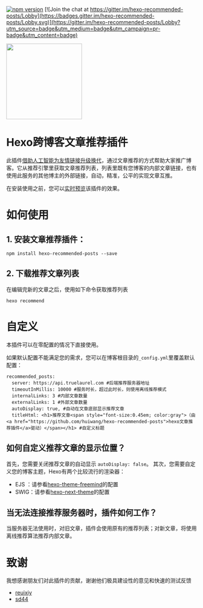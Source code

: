 [![npm version](https://badge.fury.io/js/hexo-recommended-posts.svg)](https://badge.fury.io/js/hexo-recommended-posts)
[![Join the chat at https://gitter.im/hexo-recommended-posts/Lobby](https://badges.gitter.im/hexo-recommended-posts/Lobby.svg)](https://gitter.im/hexo-recommended-posts/Lobby?utm_source=badge&utm_medium=badge&utm_campaign=pr-badge&utm_content=badge)

<img src="https://github.com/huiwang/hexo-recommended-posts/blob/master/wechat.png" width="200" height="200">

# Hexo跨博客文章推荐插件
此插件[借助人工智能为友情链接升级换代](http://hui-wang.info/2018/01/04/%E7%94%A8%E4%BA%BA%E5%B7%A5%E6%99%BA%E8%83%BD%E4%B8%BA%E5%8F%8B%E6%83%85%E9%93%BE%E6%8E%A5%E5%8D%87%E7%BA%A7%E6%8D%A2%E4%BB%A3/)，通过文章推荐的方式帮助大家推广博客。它从推荐引擎里获取文章推荐列表，列表里既有您博客的内部文章链接，也有使用此服务的其他博主的外部链接，自动，精准，公平的实现文章互推。

在安装使用之前，您可以[实时预览](http://hui-wang.info/2017/12/02/%E5%AD%A6%E4%B9%A0%E5%A6%82%E4%BD%95%E5%AD%A6%E4%B9%A0/)该插件的效果。

# 如何使用
## 1. 安装文章推荐插件：

```
npm install hexo-recommended-posts --save
```

## 2. 下载推荐文章列表

在编辑完新的文章之后，使用如下命令获取推荐列表
```
hexo recommend
```

# 自定义

本插件可以在零配置的情况下直接使用。

如果默认配置不能满足您的需求，您可以在博客根目录的`_config.yml`里覆盖默认配置：
```
recommended_posts:
  server: https://api.truelaurel.com #后端推荐服务器地址
  timeoutInMillis: 10000 #服务时长，超过此时长，则使用离线推荐模式
  internalLinks: 3 #内部文章数量
  externalLinks: 1 #外部文章数量
  autoDisplay: true, #自动在文章底部显示推荐文章
  titleHtml: <h1>推荐文章<span style="font-size:0.45em; color:gray">（由<a href="https://github.com/huiwang/hexo-recommended-posts">hexo文章推荐插件</a>驱动）</span></h1> #自定义标题
```

## 如何自定义推荐文章的显示位置？

首先，您需要关闭推荐文章的自动显示 `autoDisplay: false`。
其次，您需要自定义您的博客主题，Hexo有两个比较流行的渲染器：
- EJS ：请参看[hexo-theme-freemind](https://github.com/wzpan/hexo-theme-freemind/pull/77/files)的配置
- SWIG：请参看[hexo-next-theme](https://github.com/iissnan/hexo-theme-next/pull/2054/files)的配置

## 当无法连接推荐服务器时，插件如何工作？

当服务器无法使用时，对旧文章，插件会使用原有的推荐列表；对新文章，将使用离线推荐算法推荐内部文章。

# 致谢

我想感谢朋友们对此插件的贡献，谢谢他们极具建设性的意见和快速的测试反馈
- [reuixiy](https://reuixiy.github.io/)
- [sd44](http://sd44.github.io/)
